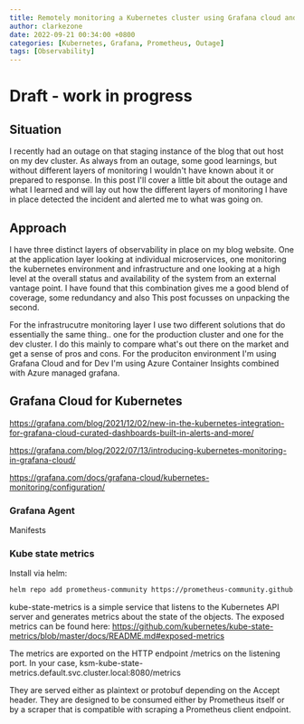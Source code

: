 ```yaml
---
title: Remotely monitoring a Kubernetes cluster using Grafana cloud and Azure Container instances
author: clarkezone
date: 2022-09-21 00:34:00 +0800
categories: [Kubernetes, Grafana, Prometheus, Outage]
tags: [Observability]
---
```

# Draft - work in progress
## Situation
I recently had an outage on that staging instance of the blog that out host on my dev cluster.  As always from an outage, some good learnings, but without different layers of monitoring I wouldn't have known about it or prepared to response.  In this post I'll cover a little bit about the outage and what I learned and will lay out how the different layers of monitoring I have in place detected the incident and alerted me to what was going on.

## Approach
I have three distinct layers of observability in place on my blog website.  One at the application layer looking at individual microservices, one monitoring the kubernetes environment and infrastructure and one looking at a high level at the overall status and availability of the system from an external vantage point.  I have found that this combination gives me a good blend of coverage, some redundancy and also This post focusses on unpacking the second.

For the infrastrucutre monitoring layer I use two different solutions that do essentially the same thing.. one for the production cluster and one for the dev cluster.  I do this mainly to compare what's out there on the market and get a sense of pros and cons.  For the produciton environment I'm using Grafana Cloud and for Dev I'm using Azure Container Insights combined with Azure managed grafana.

## Grafana Cloud for Kubernetes

https://grafana.com/blog/2021/12/02/new-in-the-kubernetes-integration-for-grafana-cloud-curated-dashboards-built-in-alerts-and-more/

https://grafana.com/blog/2022/07/13/introducing-kubernetes-monitoring-in-grafana-cloud/

https://grafana.com/docs/grafana-cloud/kubernetes-monitoring/configuration/

### Grafana Agent
Manifests


### Kube state metrics

Install via helm:

```sh
helm repo add prometheus-community https://prometheus-community.github.io/helm-charts && helm repo update && helm install ksm prometheus-community/kube-state-metrics --set image.tag=v2.4.2 -n default
```

kube-state-metrics is a simple service that listens to the Kubernetes API server and generates metrics about the state of the objects.
The exposed metrics can be found here:
https://github.com/kubernetes/kube-state-metrics/blob/master/docs/README.md#exposed-metrics

The metrics are exported on the HTTP endpoint /metrics on the listening port.
In your case, ksm-kube-state-metrics.default.svc.cluster.local:8080/metrics

They are served either as plaintext or protobuf depending on the Accept header.
They are designed to be consumed either by Prometheus itself or by a scraper that is compatible with scraping a Prometheus client endpoint.